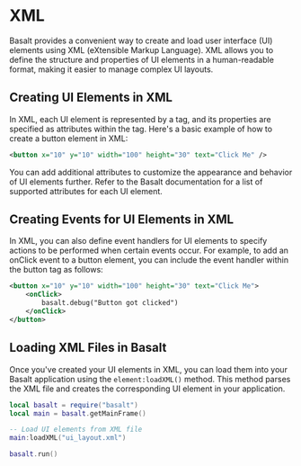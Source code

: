 # XML 

Basalt provides a convenient way to create and load user interface (UI) elements using XML (eXtensible Markup Language). XML allows you to define the structure and properties of UI elements in a human-readable format, making it easier to manage complex UI layouts.

## Creating UI Elements in XML

In XML, each UI element is represented by a tag, and its properties are specified as attributes within the tag. Here's a basic example of how to create a button element in XML:

```xml
<button x="10" y="10" width="100" height="30" text="Click Me" />
```

You can add additional attributes to customize the appearance and behavior of UI elements further. Refer to the Basalt documentation for a list of supported attributes for each UI element.

## Creating Events for UI Elements in XML

In XML, you can also define event handlers for UI elements to specify actions to be performed when certain events occur. For example, to add an onClick event to a button element, you can include the event handler within the button tag as follows:

```xml
<button x="10" y="10" width="100" height="30" text="Click Me">
    <onClick>
        basalt.debug("Button got clicked")
    </onClick>
</button>
```

## Loading XML Files in Basalt

Once you've created your UI elements in XML, you can load them into your Basalt application using the `element:loadXML()` method. This method parses the XML file and creates the corresponding UI element in your application.

```lua
local basalt = require("basalt")
local main = basalt.getMainFrame()

-- Load UI elements from XML file
main:loadXML("ui_layout.xml")

basalt.run()
```